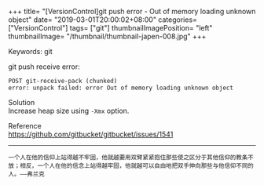 +++
title= "[VersionControl]git push error - Out of memory loading unknown object"
date= "2019-03-01T20:00:02+08:00"
categories= ["VersionControl"]
tags= ["git"]
thumbnailImagePosition= "left"
thumbnailImage= "/thumbnail/thumbnail-japen-008.jpg"
+++

Keywords: git

<!--more-->

git push receive error:

	POST git-receive-pack (chunked)
	error: unpack failed: error Out of memory loading unknown object

Solution  
Increase heap size using `-Xmx` option.

Reference  
https://github.com/gitbucket/gitbucket/issues/1541

***
`一个人在他的信仰上站得越不牢固，他就越要用双臂紧紧抱住那些使之区分于其他信仰的教条不放；相反，一个人在他的信念上站得越牢固，他就越可以自由地把双手伸向那些与他信仰不同的人。——弗兰克` 

